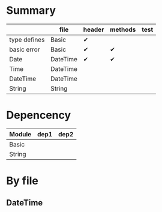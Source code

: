 # Summary

|              | file     | header   | methods  | test |
|--------------|----------|----------|----------|------|
| type defines | Basic    | &#x2714; |          |      |
| basic error  | Basic    | &#x2714; | &#x2714; |      |
| Date         | DateTime | &#x2714; | &#x2714; |      |
| Time         | DateTime |          |          |      |
| DateTime     | DateTime |          |          |      |
| String       | String   |          |          |      |

# Depencency

| Module | dep1 | dep2 |
|--------|------|------|
| Basic  |      |      |
| String |      |      |

# By file

## DateTime
